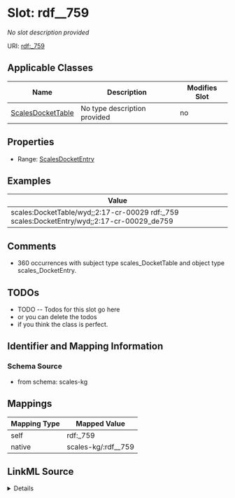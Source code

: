 

# Slot: rdf__759


_No slot description provided_





URI: [rdf:_759](http://www.w3.org/1999/02/22-rdf-syntax-ns#_759)



<!-- no inheritance hierarchy -->





## Applicable Classes

| Name | Description | Modifies Slot |
| --- | --- | --- |
| [ScalesDocketTable](../classes/ScalesDocketTable.md) | No type description provided |  no  |







## Properties

* Range: [ScalesDocketEntry](../classes/ScalesDocketEntry.md)






## Examples

| Value |
| --- |
| scales:DocketTable/wyd;;2:17-cr-00029 rdf:_759 scales:DocketEntry/wyd;;2:17-cr-00029_de759 |

## Comments

* 360 occurrences with subject type scales_DocketTable and object type scales_DocketEntry.

## TODOs

* TODO -- Todos for this slot go here
* or you can delete the todos
* if you think the class is perfect.

## Identifier and Mapping Information







### Schema Source


* from schema: scales-kg




## Mappings

| Mapping Type | Mapped Value |
| ---  | ---  |
| self | rdf:_759 |
| native | scales-kg/:rdf__759 |




## LinkML Source

<details>
```yaml
name: rdf__759
description: No slot description provided
todos:
- TODO -- Todos for this slot go here
- or you can delete the todos
- if you think the class is perfect.
comments:
- 360 occurrences with subject type scales_DocketTable and object type scales_DocketEntry.
examples:
- value: scales:DocketTable/wyd;;2:17-cr-00029 rdf:_759 scales:DocketEntry/wyd;;2:17-cr-00029_de759
from_schema: scales-kg
rank: 1000
slot_uri: rdf:_759
alias: rdf__759
domain_of:
- scales_DocketTable
range: scales_DocketEntry

```
</details>